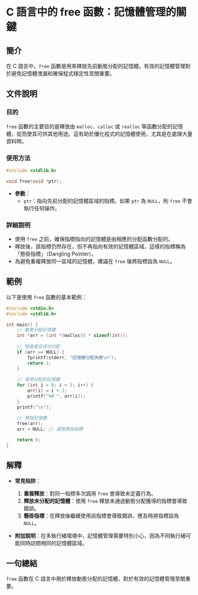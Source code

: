 <!--
Meta Description: # C 語言中的 free 函數：記憶體管理的關鍵 ## 簡介 在 C 語言中，`free` 函數是用來釋放先前動態分配的記憶體。有效的記憶體管理對於避免記憶體洩漏和確保程式穩定性至關重要。 ## 文件說明 ### 目的 `free` 函數的主要目的是釋放由 `malloc`、`calloc` 或 ...
Meta Keywords: free, arr, null, int, include
-->

# C 語言中的 free 函數：記憶體管理的關鍵

## 簡介
在 C 語言中，`free` 函數是用來釋放先前動態分配的記憶體。有效的記憶體管理對於避免記憶體洩漏和確保程式穩定性至關重要。

## 文件說明
### 目的
`free` 函數的主要目的是釋放由 `malloc`、`calloc` 或 `realloc` 等函數分配的記憶體，從而使其可供其他用途。這有助於優化程式的記憶體使用，尤其是在處理大量資料時。

### 使用方法
```c
#include <stdlib.h>

void free(void *ptr);
```
- **參數**：
  - `ptr`：指向先前分配的記憶體區域的指標。如果 `ptr` 為 `NULL`，則 `free` 不會執行任何操作。

### 詳細說明
- 使用 `free` 之前，確保指標指向的記憶體是由相應的分配函數分配的。
- 釋放後，該指標仍然存在，但不再指向有效的記憶體區域，這樣的指標稱為「懸掛指標」（Dangling Pointer）。
- 為避免重複釋放同一區域的記憶體，建議在 `free` 後將指標設為 `NULL`。

## 範例
以下是使用 `free` 函數的基本範例：

```c
#include <stdio.h>
#include <stdlib.h>

int main() {
    // 動態分配記憶體
    int *arr = (int *)malloc(5 * sizeof(int));
    
    // 檢查是否成功分配
    if (arr == NULL) {
        fprintf(stderr, "記憶體分配失敗\n");
        return 1;
    }
    
    // 使用分配的記憶體
    for (int i = 0; i < 5; i++) {
        arr[i] = i + 1;
        printf("%d ", arr[i]);
    }
    printf("\n");
    
    // 釋放記憶體
    free(arr);
    arr = NULL; // 避免懸掛指標

    return 0;
}
```

## 解釋
- **常見陷阱**：
  1. **重複釋放**：對同一指標多次調用 `free` 會導致未定義行為。
  2. **釋放未分配的記憶體**：使用 `free` 釋放未通過動態分配獲得的指標會導致錯誤。
  3. **懸掛指標**：在釋放後繼續使用該指標會導致錯誤，應及時將指標設為 `NULL`。

- **附加說明**：在多執行緒環境中，記憶體管理需要特別小心，因為不同執行緒可能同時訪問相同的記憶體區域。

## 一句總結
`free` 函數在 C 語言中用於釋放動態分配的記憶體，對於有效的記憶體管理至關重要。